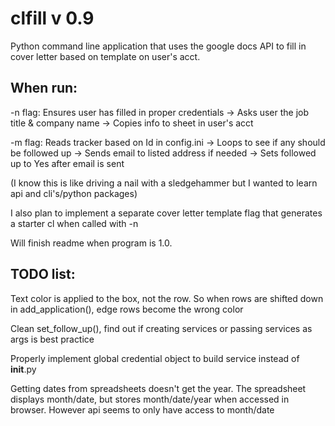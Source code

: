 # clfill v 0.9

Python command line application that uses the google docs API to fill in cover letter based on template on user's acct.

## When run:
-n flag:
Ensures user has filled in proper credentials ->
Asks user the job title & company name ->
Copies info to sheet in user's acct

-m flag:
Reads tracker based on Id in config.ini ->
Loops to see if any should be followed up ->
Sends email to listed address if needed ->
Sets followed up to Yes after email is sent


(I know this is like driving a nail with a sledgehammer but I wanted to learn api and cli's/python packages)

I also plan to implement a separate cover letter template flag that generates a starter cl when called with -n

Will finish readme when program is 1.0.

## TODO list:
Text color is applied to the box, not the row. So when rows are shifted down in add_application(), edge rows become the wrong color

Clean set_follow_up(), find out if creating services or passing services as args is best practice

Properly implement global credential object to build service instead of __init__.py

Getting dates from spreadsheets doesn't get the year. The spreadsheet displays
month/date, but stores month/date/year when accessed in browser. However api
seems to only have access to month/date
